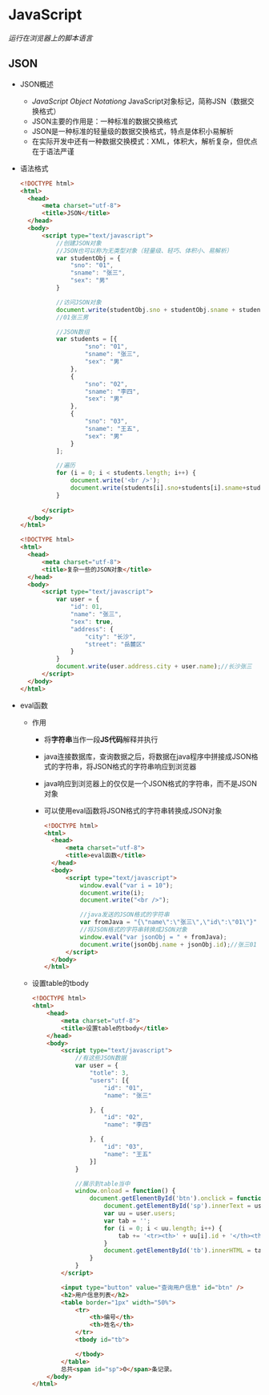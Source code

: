# JavaScript

*运行在浏览器上的脚本语言*

## JSON

- JSON概述

  - *JavaScript Object Notationg* JavaScript对象标记，简称JSN（数据交换格式）
  - JSON主要的作用是：一种标准的数据交换格式
  - JSON是一种标准的轻量级的数据交换格式，特点是体积小易解析
  - 在实际开发中还有一种数据交换模式：XML，体积大，解析复杂，但优点在于语法严谨

  

- 语法格式

  ```html
  <!DOCTYPE html>
  <html>
  	<head>
  		<meta charset="utf-8">
  		<title>JSON</title>
  	</head>
  	<body>
  		<script type="text/javascript">
  			//创建JSON对象
  			//JSON也可以称为无类型对象（轻量级、轻巧、体积小、易解析）
  			var studentObj = {
  				"sno": "01",
  				"sname": "张三",
  				"sex": "男"
  			}
  
  			//访问JSON对象
  			document.write(studentObj.sno + studentObj.sname + studentObj.sex);
  			//01张三男
  
  			//JSON数组
  			var students = [{
  					"sno": "01",
  					"sname": "张三",
  					"sex": "男"
  				},
  				{
  					"sno": "02",
  					"sname": "李四",
  					"sex": "男"
  				},
  				{
  					"sno": "03",
  					"sname": "王五",
  					"sex": "男"
  				}
  			];
  
  			//遍历
  			for (i = 0; i < students.length; i++) {
  				document.write('<br />');
  				document.write(students[i].sno+students[i].sname+students[i].sex);
  			}
  			
  		</script>
  	</body>
  </html>
  
  ```

  ```html
  <!DOCTYPE html>
  <html>
  	<head>
  		<meta charset="utf-8">
  		<title>复杂一些的JSON对象</title>
  	</head>
  	<body>
  		<script type="text/javascript">
  			var user = {
  				"id": 01,
  				"name": "张三",
  				"sex": true,
  				"address": {
  					"city": "长沙",
  					"street": "岳麓区"
  				}
  			}
  			document.write(user.address.city + user.name);//长沙张三
  		</script>
  	</body>
  </html>
  
  ```



- eval函数

  - 作用

    - 将**字符串**当作一段**JS代码**解释并执行

    - java连接数据库，查询数据之后，将数据在java程序中拼接成JSON格式的字符串，将JSON格式的字符串响应到浏览器

    - java响应到浏览器上的仅仅是一个JSON格式的字符串，而不是JSON对象

    - 可以使用eval函数将JSON格式的字符串转换成JSON对象

      ```html
      <!DOCTYPE html>
      <html>
      	<head>
      		<meta charset="utf-8">
      		<title>eval函数</title>
      	</head>
      	<body>
      		<script type="text/javascript">
      			window.eval("var i = 10");
      			document.write(i);
      			document.write("<br />");
      
      			//java发送的JSON格式的字符串
      			var fromJava = "{\"name\":\"张三\",\"id\":\"01\"}"
      			//将JSON格式的字符串转换成JSON对象
      			window.eval("var jsonObj = " + fromJava);
      			document.write(jsonObj.name + jsonObj.id);//张三01
      		</script>
      	</body>
      </html>
      
      ```

      

  - 设置table的tbody

    ```html
    <!DOCTYPE html>
    <html>
    	<head>
    		<meta charset="utf-8">
    		<title>设置table的tbody</title>
    	</head>
    	<body>
    		<script type="text/javascript">
    			//有这些JSON数据
    			var user = {
    				"totle": 3,
    				"users": [{
    					"id": "01",
    					"name": "张三"
    
    				}, {
    					"id": "02",
    					"name": "李四"
    
    				}, {
    					"id": "03",
    					"name": "王五"
    				}]
    			}
    
    			//展示到table当中
    			window.onload = function() {
    				document.getElementById('btn').onclick = function() {
    					document.getElementById('sp').innerText = user.totle;
    					var uu = user.users;
    					var tab = '';
    					for (i = 0; i < uu.length; i++) {
    						tab += '<tr><th>' + uu[i].id + '</th><th>' + uu[i].name + '</th></tr>';
    					}
    					document.getElementById('tb').innerHTML = tab;
    				}
    			}
    		</script>
    
    		<input type="button" value="查询用户信息" id="btn" />
    		<h2>用户信息列表</h2>
    		<table border="1px" width="50%">
    			<tr>
    				<th>编号</th>
    				<th>姓名</th>
    			</tr>
    			<tbody id="tb">
    
    			</tbody>
    		</table>
    		总共<span id="sp">0</span>条记录。
    	</body>
    </html>
    
    ```
